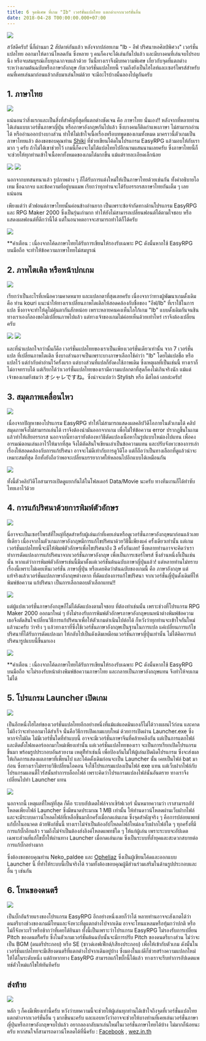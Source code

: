 ```yaml
---
title: 6 จุดพิเศษ ที่เกม "Ib" เวอร์ชั่นแปลไทย แตกต่างจากเวอร์ชั่นอื่น
date: 2018-04-28 T00:00:00.000+07:00
---
```


![](/assets/images/ib/ibtitle.png)

สวัสดีครับ! นี่ก็ผ่านมา 2 สัปดาห์กันแล้ว หลังจากปล่อยเกม "Ib - อีฟ ปริศนาหอศิลป์พิศวง" เวอร์ชั่นแปลไทย ออกมาให้ดาวน์โหลดกัน ซึ่งหลาย ๆ คนก็คงจะได้เล่นกันไปแล้ว
และมีบางคนที่เล่นจบไปรอบนึง หรือจบสมบูรณ์เก็บทุกฉากจบแล้วด้วย วันนี้ทางเราจึงมีบทความพิเศษ เกี่ยวกับจุดที่แตกต่างระหว่างเกมต้นฉบับหรือภาษาอังกฤษ กับเวอร์ชั่นแปลไทยนี้ 
รวมถึงยังเป็นไฮไลท์และเซอร์ไพรส์สำหรับคนที่เคยเล่นมาก่อนแล้วกลับมาเล่นใหม่ด้วย จะมีอะไรบ้างนั้นลองไปดูกันครับ

## 1. ภาษาไทย

![](/assets/images/ibnew2/ibth1.png)

แน่นอนว่าสิ่งแรกและเป็นสิ่งที่สำคัญที่สุดที่แตกต่างชัดเจน คือ ภาษาไทย นั่นเอง!! หลังจากที่หลายท่านได้เล่นแบบเวอร์ชั่นภาษาญี่ปุ่น หรือภาษาอังกฤษกันไปแล้ว 
ซึ่งบางคนก็ติดกำแพงภาษา ไม่สามารถอ่านได้ หรืออ่านออกบ้างบางส่วน ทำให้ไม่เข้าใจเนื้อเรื่องหรือบทพูดของเกมทั้งหมด มาคราวนี้ตัวเกมเป็นภาษาไทยแล้ว 
ต้องขอขอบคุณท่าน [Shiki](https://www.facebook.com/shiki.th) ที่ช่วยเขียนโค้ดในโปรแกรม EasyRPG แล้วมอบให้กับเรามาก ๆ ครับ 
ถ้าไม่ได้เขาช่วยไว้ เกมนี้ก็คงจะไม่ได้แปลไทยไปอีกนานแสนนานเลยครับ ซึ่งภาษาไทยนี้ก็จะช่วยให้ทุกท่านเข้าใจเนื้อหาทั้งหมดของเกมได้มากขึ้น แม้แต่รายละเอียดเล็กน้อย 

![](/assets/images/ibnew/ibthitem.png)
![](/assets/images/ibnew/ibthmap.png)

นอกจากบทสนทนาแล้ว รูปภาพต่าง ๆ ก็ได้รับการแต่งใหม่ให้เป็นภาษาไทยด้วยเช่นกัน ทั้งคำอธิบายไอเทม ชื่อฉากจบ และข้อความที่อยู่บนแมพ
เรียกว่าทุกท่านจะได้รับอรรถรสภาษาไทยกันเต็ม ๆ เลยแน่นอน 

เพียงแต่ว่า ตัวฟอนต์ภาษาไทยนั้นค่อนข้างอ่านยาก เป็นเพราะข้อจำกัดทางด้านโปรแกรม EasyRPG และ RPG Maker 2000 
ซึ่งเป็นรุ่นเก่ามาก ทำให้ยังไม่สามารถเปลี่ยนฟอนต์ได้ตามใจชอบ หรือแสดงผลฟอนต์ที่ดีกว่านี้ได้ แต่ในอนาคตอาจจะสามารถทำได้ก็ได้ครับ

![](/assets/images/ibnew/ibbadthai.jpg)

**คำเตือน : เนื่องจากโค้ดภาษาไทยได้รับการเขียนให้รองรับเฉพาะ PC ดังนั้นหากใช้ EasyRPG บนมือถือ จะทำให้ข้อความภาษาไทยไม่สมบูรณ์

## 2. ภาพไตเติล หรือหน้าปกเกม

![](/assets/images/ibnew/ibthtitle.png)

เรียกว่าเป็นอะไรที่เหนือความคาดหมาย และแปลกตาที่สุดเลยครับ เนื่องจากว่าทางผู้พัฒนาเกมดั้งเดิม คือ ท่าน kouri แนะนำให้ทางเราเปลี่ยนภาพไตเติลให้สอดคล้องกับชื่อของ 
"อีฟ/Ib" ที่เราใช้ในการแปล ซึ่งอาจจะทำให้ดูไม่คุ้นตากันสักหน่อย เพราะหลายคนคงเห็นโลโก้เกม "Ib" แบบดั้งเดิมกันจนชิน ทางเราเองก็ลองขอไม่เปลี่ยนภาพไปแล้ว 
แต่ทางเจ้าของเกมไม่ค่อยเห็นด้วยเท่าไหร่ เราจึงต้องเปลี่ยนครับ 

![](/assets/images/ibnew/ibch.png)
![](/assets/images/ibnew/ibrussia.png)

และที่น่าแปลกใจกว่านั้นก็คือ เวอร์ชั่นแปลไทยของเราเป็นเพียงเวอร์ชั่นเดียวเท่านั้น จาก 7 เวอร์ชั่นแปล 
ที่เปลี่ยนภาพไตเติล ซึ่งบางส่วนอาจเป็นเพราะบางภาษาเลือกใช้คำว่า "Ib" โดยไม่แปลชื่อ หรือแปลไว้ แต่กำกับคำอ่านไว้ครั้งแรก แต่บางส่วนที่แปลก็ยังคงใช้ภาพเดิม 
ซึ่งเหตุผลที่เป็นเช่นนี้ ทางเราก็ไม่อาจทราบได้ แต่เรียกได้ว่าเวอร์ชั่นแปลไทยของเรามีความแปลกตาที่สุดก็คงไม่เกินจริงนัก 
แม้แต่เจ้าของเกมยังชมว่า オシャレですね。ซึ่งน่าจะแปลว่า Stylish หรือ มีสไตล์ เลยล่ะครับ!

## 3. สมุดภาพเคลื่อนไหว

![](/assets/images/ibnew/ibcarrie.png)

เนื่องจากปัญหาของโปรแกรม EasyRPG ทำให้ไม่สามารถแสดงผลคลิปวิดีโอภายในตัวเกมได้ คลิปสมุดภาพจึงไม่สามารถเล่นได้ เราจึงต้องนำมันออกจากเกม เพื่อไม่ให้ข้อความ
error ปรากฎขึ้นในเกมแล้วทำให้เสียอรรถรส นอกจากนี้ทางเรายังต้องหาวิธีดัดแปลงเนื้อหาในรูปแบบใหม่ลงไปแทน เพื่อคงอารมณ์ตอนเล่นเอาไว้ให้มากที่สุด 
จึงได้ตัดสินใจเขียนเล่าเป็นข้อความแทน และปรับจังหวะของการเล่าเรื่องให้สอดคล้องกับการแก้ปริศนา อาจจะไม่ดีเท่ากับการดูวิดีโอ แต่ก็ถือว่าเป็นทางเลือกที่ดูแล้วน่าจะเหมาะสมที่สุด 
อีกทั้งยังถือว่าพอจะเปลี่ยนบรรยากาศให้หลอนไปอีกแบบได้เหมือนกัน 

![](/assets/images/ibnew/ibvid.png)

ทั้งนี้ตัวคลิปวิดีโอสามารถเปิดดูแยกกันได้ในโฟลเดอร์ Data/Movie นะครับ ทางทีมงานก็ได้ทำซับไทยเอาไว้ด้วย

## 4. การแก้ปริศนาด้วยการพิมพ์ตัวอักษร

![](/assets/images/ibnew/ibthtype.png)

นี่อาจจะเป็นเซอร์ไพรส์ที่ใหญ่ที่สุดสำหรับผู้เล่นเก่าที่เคยเล่นหรือดูเวอร์ชั่นภาษาอังกฤษมาก่อนแล้วเลยทีเดียว เนื่องจากในตัวเกมภาษาอังกฤษมีการแก้ไขปริศนาด้วยวิธีนี้เพียงแค่
ครั้งเดียวเท่านั้น แต่เกมเวอร์ชั่นแปลไทยนี้จะมีให้พิมพ์ตัวอักษรเพื่อไขปริศนาถึง 3 ครั้งกันเลย! ซึ่งหลายท่านอาจจะคิดว่าเราทำการดัดแปลงการแก้ปริศนาจากเวอร์ชั่นภาษาอังกฤษ
เพื่อเป็นการเซอร์ไพรส์ ซึ่งส่วนหนึ่งก็เป็นเช่นนั้น หากแต่ว่าการพิมพ์ตัวอักษรเช่นนี้มีมาตั้งแต่เวอร์ชั่นต้นฉบับภาษาญี่ปุ่นแล้ว! แต่หลายท่านไม่ทราบเรื่องนี้เพราะไม่เคยเห็นเวอร์ชั่น
ภาษาญี่ปุ่น หรือเคยคิดว่าต้นฉบับของเกมนี้ คือ ภาษาอังกฤษ แต่แท้จริงแล้วเวอร์ชั่นแปลภาษาอังกฤษต่างหาก ที่ดัดแปลงการแก้ไขปริศนา จากเวอร์ชั่นญี่ปุ่นดั้งเดิมที่ให้พิมพ์ข้อความ
แก้ปริศนา เป็นการเลือกตอบตัวเลือกแทน!! 

![](/assets/images/ibnew/ibjpabyss.png)

แต่ผู้แปลเวอร์ชั่นภาษาอังกฤษก็ไม่ได้ดัดแปลงตามใจชอบ ที่ต้องทำเช่นนั้น เพราะช่วงที่โปรแกรม RPG Maker 2000 ออกมาใหม่ ๆ 
ยังไม่รองรับการพิมพ์ตัวอักษรภาษาอังกฤษบนหน้าต่างพิมพ์ข้อความ เธอจึงตัดสินใจเปลี่ยนวิธีการแก้ปริศนาเพื่อให้ตัวเกมดำเนินไปต่อได้ ก็หวังว่าทุกท่านจะเข้าใจกันใหม่แล้วนะครับ
ว่าจริง ๆ แล้วทางเราที่ซึ่งใช้เวอร์ชั่นภาษาอังกฤษเป็นฐานในการแปล แค่เปลี่ยนการแก้ไขปริศนาที่ได้รับการดัดแปลงมา ให้กลับไปเป็นดังเดิมเหมือนเวอร์ชั่นภาษาญี่ปุ่นเท่านั้น 
ไม่ได้คิดการแก้ปริศนารูปแบบนี้ขึ้นมาเอง

![](/assets/images/ibnew/ibenmobile.jpg)

**คำเตือน : เนื่องจากโค้ดภาษาไทยได้รับการเขียนให้รองรับเฉพาะ PC ดังนั้นหากใช้ EasyRPG บนมือถือ จะไม่รองรับหน้าต่างพิมพ์ข้อความภาษาไทย 
และกลายเป็นภาษาอังกฤษแทน จึงทำให้จบเกมไม่ได้

## 5. โปรแกรม Launcher เปิดเกม

![](/assets/images/ibnew/iblaunch.jpg)

เป็นอีกหนึ่งไฮไลท์ของเวอร์ชั่นแปลไทยอีกอย่างหนึ่งที่แม้แต่แอดมินเองก็ไม่ได้วางแผนไว้ก่อน และคาดไม่ถึงว่าจะทำออกมาได้สำเร็จ นั่นคือวิธีการเปิดเกมแบบใหม่ 
ด้วยการเปิดผ่าน Launcher.exe ซึ่งหากจำไม่ผิด ไม่มีเวอร์ชั่นใดที่ทำแบบนี้ อาจจะมีเวอร์ชั่นภาษาจีนที่คล้ายคลึงกัน แต่เป็นการแตกไฟล์และติดตั้งโฟลเดอร์ออกมาใหม่เพียงเท่านั้น
แต่เวอร์ชั่นแปลไทยของเรา จะเป็นการเรียกเปิดโปรแกรมขึ้นมา พร้อมรูปประกอบอันสวยงาม เหตุทีีทำเช่นนี้ เพื่อป้องกันไม่ให้ผู้เล่นเปิดผิดโปรแกรม ซึ่งจะส่งผลให้เกิดการแสดงผลภาษาที่เพี้ยนไป และโค้ดดั้งเดิมก่อนจะเป็น Launcher นั้น เคยเป็นไฟล์ bat มาก่อน ซึ่งทางเราไม่ทราบวิธีเปลี่ยนไอคอน จึงใช้โปรแกรมแปลงเป็นไฟล์ exe แทน 
แต่เว็บฝากไฟล์กับโปรแกรมแอนตี้ไวรัสนั้นทำการบล็อกไฟล์ เพราะคิดว่าโปรแกรมแปลงไฟล์นั้นอันตราย ทางเราจึงเปลี่ยนไปทำ Launcher แทน

![](/assets/images/ibnew/ibupdate.png)

นอกจากนี้ เหตุผลที่ใหญ่ที่สุด ก็คือ ระบบอัปเดตไฟล์จากเซิร์ฟเวอร์ นั่นหมายความว่า เราสามารถอัปโหลดเพียงไฟล์ Launcher ซึ่งมีขนาดประมาณ 1 MB เท่านั้น 
ให้ท่านดาวน์โหลดผ่านเว็บฝากไฟล์ และจะมีระบบดาวน์โหลดไฟล์ที่เหลือขึ้นมาอีกครั้งเมื่อกดเล่นเกม ซึ่งจุดสำคัญจริง ๆ คือการปล่อยแพทช์แก้บั๊กในอนาคต 
ด้วยฟังก์ชั่นนี้ ทางเราไม่จำเป็นต้องอัปโหลดไฟล์ใหม่ลงเว็บฝากไฟล์ใด ๆ ทุกครั้งที่มีการแก้บั๊กอีกแล้ว รวมถึงไม่จำเป็นต้องส่งลิงค์โหลดแพทช์ใด ๆ ให้แก่ผู้เล่น 
เพราะระบบจะอัปเดตเฉพาะส่วนที่แก้ไขบั๊กให้ผ่านทาง Launcher เมื่อกดเล่นเกม ซึ่งเป็นระบบที่ล้ำยุคและสะดวกสบายต่อการแก้บั๊กอย่างมาก

ซึ่งต้องขอขอบคุณท่าน Neko_paldee และ [Opheliaz](http://www.the-kitti.com/) ซึ่งเป็นผู้เขียนโค้ดและออกแบบ Launcher นี้ 
ที่ทำให้ระบบนี้เป็นจริงได้ รวมทั้งต้องขอบคุณผู้มีส่วนร่วมเสริมในด้านรูปประกอบและอื่น ๆ เช่นกัน 

## 6. โทนของดนตรี

![](/assets/images/ibnew/ibmusic.png)

เป็นบั๊กอันร้ายแรงของโปรแกรม EasyRPG อีกอย่างหนึ่งเลยก็ว่าได้ หลายท่านอาจจะสังเกตได้ว่าดนตรีบางช่วงของเกมมีโทนและจังหวะที่ดูแตกต่างไปจากเดิม 
อาจจะโทนแหลมหรือทุ้มกว่าปกติ หรือไม่ก็จังหวะเร็วหรือช้ากว่าที่เคยได้ยินมา ทั้งนี้เป็นเพราะว่าโปรแกรม EasyRPG ไม่รองรับการเปลี่ยน Pitch ของดนตรีึครับ
ซึ่งในตัวเกมเวอร์ชั่นต้นฉบับนั้นจะมีการปรับ Pitch ของดนตรีบางส่วน ไม่ว่าจะเป็น BGM (ดนตรีประกอบ) หรือ SE (ซาวด์เอฟเฟ็กต์/เสียงประกอบ) เพื่อให้เข้ากับตัวเกม
ดังนั้นในเวอร์ชั่นแปลไทยจะมีเสียงดนตรีที่แตกต่างไปจากเดิมอยู่บ้าง ซึ่งมองในแง่ดีก็ช่วยสร้างความแปลกใหม่ให้ได้ในระดับหนึ่ง แต่ถ้าหากทาง EasyRPG สามารถแก้ไขบั๊กนี้ได้แล้ว
ทางเราจะรีบทำการอัปเดตแพทช์ตัวใหม่แก้ไขให้ทันทีครับ

## ส่งท้าย

![](/assets/images/wezlogo2crop645.png)

หลัก ๆ ก็คงมีเพียงเท่านี้ครับ หวังว่าบทความนี้จะช่วยให้ผู้เล่นทุกท่านได้เข้าใจถึงจุดที่เวอร์ชั่นแปลไทยแตกต่างจากเวอร์ชั่นอื่น ๆ มากขึ้นนะครับ 
และแอบหวังว่าอาจจะช่วยให้บางท่านที่เคยเล่นเวอร์ชั่นภาษาญี่ปุ่นหรือภาษาอังกฤษจบไปแล้ว อยากลองกลับมาเล่นใหม่ในเวอร์ชั่นภาษาไทยได้บ้าง
ไม่มากก็น้อยนะครับ หากสนใจก็สามารถดาวน์โหลดได้ที่นี่ครับ : [Facebook](https://www.facebook.com/whateverzonepage/posts/1887989967901074) , [wez.in.th](https://wez.in.th/game/ib)
